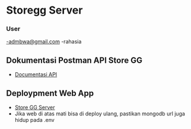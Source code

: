 # Storegg Server

### User

-admbwa@gmail.com
-rahasia

## Dokumentasi Postman API Store GG

- [Documentasi API](https://documenter.getpostman.com/view/5905015/2s8YmSsgCS#intro)

## Deploypment Web App

- [Store GG Server](https://web-production-8783.up.railway.app/)
- Jika web di atas mati bisa di deploy ulang, pastikan mongodb url juga hidup pada .env

